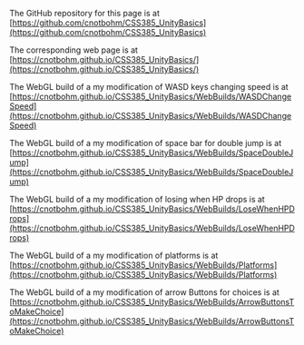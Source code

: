 The GitHub repository for this page is at [https://github.com/cnotbohm/CSS385_UnityBasics](https://github.com/cnotbohm/CSS385_UnityBasics) 

The corresponding web page is at [https://cnotbohm.github.io/CSS385_UnityBasics/](https://cnotbohm.github.io/CSS385_UnityBasics/)


The WebGL build of a my modification of WASD keys changing speed is at [https://cnotbohm.github.io/CSS385_UnityBasics/WebBuilds/WASDChangeSpeed](https://cnotbohm.github.io/CSS385_UnityBasics/WebBuilds/WASDChangeSpeed)

The WebGL build of a my modification of space bar for double jump is at [https://cnotbohm.github.io/CSS385_UnityBasics/WebBuilds/SpaceDoubleJump](https://cnotbohm.github.io/CSS385_UnityBasics/WebBuilds/SpaceDoubleJump)

The WebGL build of a my modification of losing when HP drops is at [https://cnotbohm.github.io/CSS385_UnityBasics/WebBuilds/LoseWhenHPDrops](https://cnotbohm.github.io/CSS385_UnityBasics/WebBuilds/LoseWhenHPDrops)

The WebGL build of a my modification of platforms is at [https://cnotbohm.github.io/CSS385_UnityBasics/WebBuilds/Platforms](https://cnotbohm.github.io/CSS385_UnityBasics/WebBuilds/Platforms)

The WebGL build of a my modification of arrow Buttons for choices is at [https://cnotbohm.github.io/CSS385_UnityBasics/WebBuilds/ArrowButtonsToMakeChoice](https://cnotbohm.github.io/CSS385_UnityBasics/WebBuilds/ArrowButtonsToMakeChoice)


